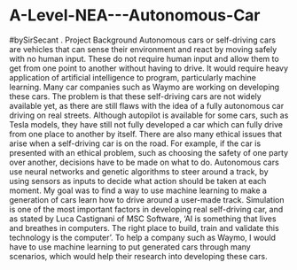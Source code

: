 # A-Level-NEA---Autonomous-Car
#bySirSecant
.
Project Background
Autonomous cars or self-driving cars are vehicles that can sense their environment and react by moving safely with no human input. These do not require human input and allow them to get from one point to another without having to drive. It would require heavy application of artificial intelligence to program, particularly machine learning. Many car companies such as Waymo are working on developing these cars.
The problem is that these self-driving cars are not widely available yet, as there are still flaws with the idea of a fully autonomous car driving on real streets. Although autopilot is available for some cars, such as Tesla models, they have still not fully developed a car which can fully drive from one place to another by itself.
There are also many ethical issues that arise when a self-driving car is on the road. For example, if the car is presented with an ethical problem, such as choosing the safety of one party over another, decisions have to be made on what to do.
Autonomous cars use neural networks and genetic algorithms to steer around a track, by using sensors as inputs to decide what action should be taken at each moment. My goal was to find a way to use machine learning to make a generation of cars learn how to drive around a user-made track. Simulation is one of the most important factors in developing real self-driving car, and as stated by Luca Castignani of MSC Software, ‘AI is something that lives and breathes in computers. The right place to build, train and validate this technology is the computer’. 
To help a company such as Waymo, I would have to use machine learning to put generated cars through many scenarios, which would help their research into developing these cars.


